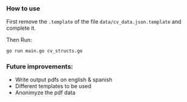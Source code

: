 
### How to use
First remove the `.template` of the file `data/cv_data.json.template` and complete it.

Then Run:
```bash
go run main.go cv_structs.go
```

### Future improvements:
- Write output pdfs on english & spanish
- Different templates to be used
- Anonimyze the pdf data
